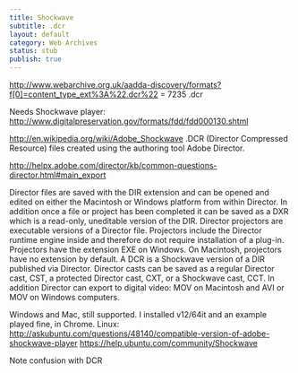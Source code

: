 ```yaml
---
title: Shockwave
subtitle: .dcr
layout: default
category: Web Archives
status: stub
publish: true
---
```


http://www.webarchive.org.uk/aadda-discovery/formats?f[0]=content_type_ext%3A%22.dcr%22 = 7235 .dcr

Needs Shockwave player:
http://www.digitalpreservation.gov/formats/fdd/fdd000130.shtml

http://en.wikipedia.org/wiki/Adobe_Shockwave
 .DCR (Director Compressed Resource) files created using the authoring tool Adobe Director.

http://helpx.adobe.com/director/kb/common-questions-director.html#main_export

Director files are saved with the DIR extension and can be opened and edited on either the Macintosh or Windows platform from within Director. In addition once a file or project has been completed it can be saved as a DXR which is a read-only, uneditable version of the DIR. Director projectors are executable versions of a Director file. Projectors include the Director runtime engine inside and therefore do not require installation of a plug-in. Projectors have the extension EXE on Windows. On Macintosh, projectors have no extension by default. A DCR is a Shockwave version of a DIR published via Director. Director casts can be saved as a regular Director cast, CST, a protected Director cast, CXT, or a Shockwave cast, CCT. In addition Director can export to digital video: MOV on Macintosh and AVI or MOV on Windows computers.

Windows and Mac, still supported.
I installed v12/64it and an example played fine, in Chrome.
Linux:
http://askubuntu.com/questions/48140/compatible-version-of-adobe-shockwave-player
https://help.ubuntu.com/community/Shockwave

Note confusion with DCR
